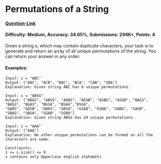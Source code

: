 # Permutations of a String
#### [Question-Link](https://www.geeksforgeeks.org/problems/permutations-of-a-given-string2041/1)
#### Difficulty: Medium, Accuracy: 34.65%, Submissions: 294K+, Points: 4

Given a string s, which may contain duplicate characters, your task is to generate and return an array of all unique permutations of the string. You can return your answer in any order.

#### Examples:
```
Input: s = "ABC"
Output: ["ABC", "ACB", "BAC", "BCA", "CAB", "CBA"]
Explanation: Given string ABC has 6 unique permutations.
```
```
Input: s = "ABSG"
Output: ["ABGS", "ABSG", "AGBS", "AGSB", "ASBG", "ASGB", "BAGS", "BASG", "BGAS", "BGSA", "BSAG","BSGA",
"GABS", "GASB", "GBAS", "GBSA", "GSAB", "GSBA", "SABG", "SAGB", "SBAG", "SBGA", "SGAB", "SGBA"]
Explanation: Given string ABSG has 24 unique permutations.
```
```
Input: s = "AAA"
Output: ["AAA"]
Explanation: No other unique permutations can be formed as all the characters are same.
```
```
Constraints:
1 <= s.size() <= 9
s contains only Uppercase english alphabets
```
